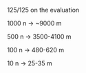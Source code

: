 125/125 on the evaluation

1000 n -> ~9000 m

500 n -> 3500-4100 m

100 n -> 480-620 m

10 n -> 25-35 m
